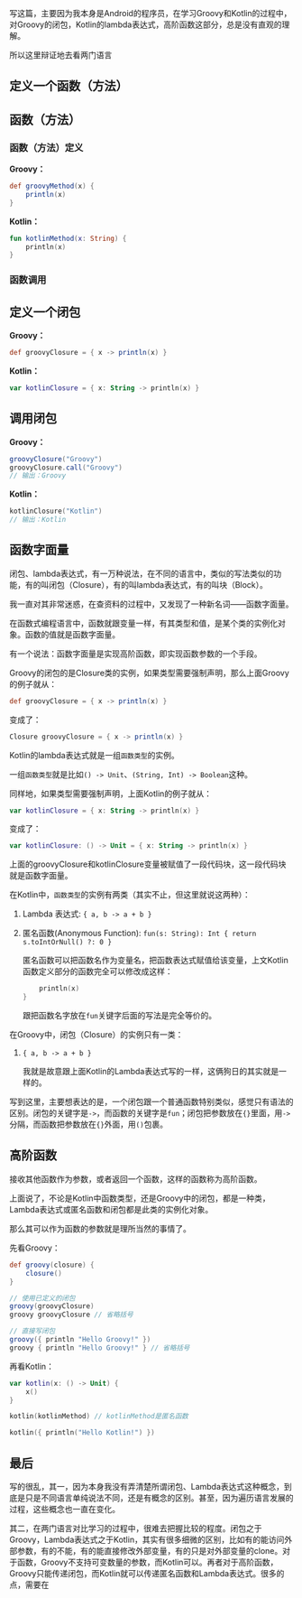 写这篇，主要因为我本身是Android的程序员，在学习Groovy和Kotlin的过程中，对Groovy的闭包，Kotlin的lambda表达式，高阶函数这部分，总是没有直观的理解。

所以这里辩证地去看两门语言

## 定义一个函数（方法）

## 函数（方法）

### 函数（方法）定义

**Groovy：**

```Groovy
def groovyMethod(x) {
    println(x)
}
```

**Kotlin：**

```Kotlin
fun kotlinMethod(x: String) {
    println(x)
}
```

### 函数调用

## 定义一个闭包

**Groovy：**

```Groovy
def groovyClosure = { x -> println(x) }
```

**Kotlin：**

```Kotlin
var kotlinClosure = { x: String -> println(x) }
```

## 调用闭包

**Groovy：**

```Groovy
groovyClosure("Groovy")
groovyClosure.call("Groovy")
// 输出：Groovy
```

**Kotlin：**

```Kotlin
kotlinClosure("Kotlin")
// 输出：Kotlin
```

## 函数字面量

闭包、lambda表达式，有一万种说法，在不同的语言中，类似的写法类似的功能，有的叫闭包（Closure），有的叫lambda表达式，有的叫块（Block）。

我一直对其非常迷惑，在查资料的过程中，又发现了一种新名词——函数字面量。

在函数式编程语言中，函数就跟变量一样，有其类型和值，是某个类的实例化对象。函数的值就是函数字面量。

有一个说法：函数字面量是实现高阶函数，即实现函数参数的一个手段。

Groovy的闭包的是Closure类的实例，如果类型需要强制声明，那么上面Groovy的例子就从：

```Groovy
def groovyClosure = { x -> println(x) }
```

变成了：

```Groovy
Closure groovyClosure = { x -> println(x) }
```

Kotlin的lambda表达式就是一组`函数类型`的实例。

一组`函数类型`就是比如`() -> Unit`、`(String, Int) -> Boolean`这种。

同样地，如果类型需要强制声明，上面Kotlin的例子就从：

```Kotlin
var kotlinClosure = { x: String -> println(x) }
```

变成了：

```Kotlin
var kotlinClosure: () -> Unit = { x: String -> println(x) }
```

上面的groovyClosure和kotlinClosure变量被赋值了一段代码块，这一段代码块就是函数字面量。

在Kotlin中，`函数类型`的实例有两类（其实不止，但这里就说这两种）：

1. Lambda 表达式: `{ a, b -> a + b }`

2. 匿名函数(Anonymous Function): `fun(s: String): Int { return s.toIntOrNull() ?: 0 }`

    匿名函数可以把函数名作为变量名，把函数表达式赋值给该变量，上文Kotlin函数定义部分的函数完全可以修改成这样：

    ```Kotlin kotlinMethod = fun (x: Int) {
        println(x)
    }
    ```

    跟把函数名字放在`fun`关键字后面的写法是完全等价的。

在Groovy中，闭包（Closure）的实例只有一类：

1. `{ a, b -> a + b }`

    我就是故意跟上面Kotlin的Lambda表达式写的一样，这俩狗日的其实就是一样的。

写到这里，主要想表达的是，一个闭包跟一个普通函数特别类似，感觉只有语法的区别。闭包的关键字是`->`，而函数的关键字是`fun`；闭包把参数放在`{}`里面，用`->`分隔，而函数把参数放在`{}`外面，用`()`包裹。

## 高阶函数

接收其他函数作为参数，或者返回一个函数，这样的函数称为高阶函数。

上面说了，不论是Kotlin中函数类型，还是Groovy中的闭包，都是一种类，Lambda表达式或匿名函数和闭包都是此类的实例化对象。

那么其可以作为函数的参数就是理所当然的事情了。

先看Groovy：

```Groovy
def groovy(closure) {
    closure()
}
```

```Groovy
// 使用已定义的闭包
groovy(groovyClosure)
groovy groovyClosure // 省略括号

// 直接写闭包
groovy({ println "Hello Groovy!" })
groovy { println "Hello Groovy!" } // 省略括号
```

再看Kotlin：

```Kotlin
var kotlin(x: () -> Unit) {
    x()
}
```

```Kotlin
kotlin(kotlinMethod) // kotlinMethod是匿名函数

kotlin({ println("Hello Kotlin!") })
```

## 最后

写的很乱，其一，因为本身我没有弄清楚所谓闭包、Lambda表达式这种概念，到底是只是不同语言单纯说法不同，还是有概念的区别。甚至，因为遍历语言发展的过程，这些概念也一直在变化。

其二，在两门语言对比学习的过程中，很难去把握比较的程度。闭包之于Groovy，Lambda表达式之于Kotlin，其实有很多细微的区别，比如有的能访问外部参数，有的不能，有的能直接修改外部变量，有的只是对外部变量的clone。对于函数，Groovy不支持可变数量的参数，而Kotlin可以。再者对于高阶函数，Groovy只能传递闭包，而Kotlin就可以传递匿名函数和Lambda表达式。很多的点，需要在